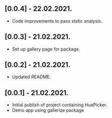 ## [0.0.4] - 22.02.2021.

- Code improvements to pass static analysis.

## [0.0.3] - 21.02.2021.

- Set up gallery page for package.

## [0.0.2] - 21.02.2021.

- Updated README.

## [0.0.1] - 21.02.2021.

- Initial publish of project containing HuePicker.
- Demo app using gallerize package

